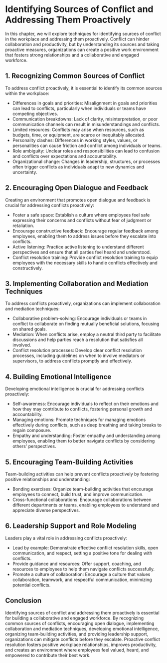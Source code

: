 Identifying Sources of Conflict and Addressing Them Proactively
==========================================================================

In this chapter, we will explore techniques for identifying sources of conflict in the workplace and addressing them proactively. Conflict can hinder collaboration and productivity, but by understanding its sources and taking proactive measures, organizations can create a positive work environment that fosters strong relationships and a collaborative and engaged workforce.

**1. Recognizing Common Sources of Conflict**
---------------------------------------------

To address conflict proactively, it is essential to identify its common sources within the workplace:

* Differences in goals and priorities: Misalignment in goals and priorities can lead to conflicts, particularly when individuals or teams have competing objectives.
* Communication breakdowns: Lack of clarity, misinterpretation, or poor communication channels can result in misunderstandings and conflicts.
* Limited resources: Conflicts may arise when resources, such as budgets, time, or equipment, are scarce or inequitably allocated.
* Personality clashes: Differences in working styles, values, or personalities can cause friction and conflict among individuals or teams.
* Role ambiguity: Unclear roles and responsibilities can lead to confusion and conflicts over expectations and accountability.
* Organizational change: Changes in leadership, structures, or processes often trigger conflicts as individuals adapt to new dynamics and uncertainty.

**2. Encouraging Open Dialogue and Feedback**
---------------------------------------------

Creating an environment that promotes open dialogue and feedback is crucial for addressing conflicts proactively:

* Foster a safe space: Establish a culture where employees feel safe expressing their concerns and conflicts without fear of judgment or retaliation.
* Encourage constructive feedback: Encourage regular feedback among employees, enabling them to address issues before they escalate into conflicts.
* Active listening: Practice active listening to understand different perspectives and ensure that all parties feel heard and understood.
* Conflict resolution training: Provide conflict resolution training to equip employees with the necessary skills to handle conflicts effectively and constructively.

**3. Implementing Collaboration and Mediation Techniques**
----------------------------------------------------------

To address conflicts proactively, organizations can implement collaboration and mediation techniques:

* Collaborative problem-solving: Encourage individuals or teams in conflict to collaborate on finding mutually beneficial solutions, focusing on shared goals.
* Mediation: When conflicts arise, employ a neutral third party to facilitate discussions and help parties reach a resolution that satisfies all involved.
* Conflict resolution processes: Develop clear conflict resolution processes, including guidelines on when to involve mediators or supervisors, to address conflicts promptly and effectively.

**4. Building Emotional Intelligence**
--------------------------------------

Developing emotional intelligence is crucial for addressing conflicts proactively:

* Self-awareness: Encourage individuals to reflect on their emotions and how they may contribute to conflicts, fostering personal growth and accountability.
* Managing emotions: Promote techniques for managing emotions effectively during conflicts, such as deep breathing and taking breaks to regain composure.
* Empathy and understanding: Foster empathy and understanding among employees, enabling them to better navigate conflicts by considering others' perspectives.

**5. Encouraging Team-Building Activities**
-------------------------------------------

Team-building activities can help prevent conflicts proactively by fostering positive relationships and understanding:

* Bonding exercises: Organize team-building activities that encourage employees to connect, build trust, and improve communication.
* Cross-functional collaborations: Encourage collaborations between different departments or teams, enabling employees to understand and appreciate diverse perspectives.

**6. Leadership Support and Role Modeling**
-------------------------------------------

Leaders play a vital role in addressing conflicts proactively:

* Lead by example: Demonstrate effective conflict resolution skills, open communication, and respect, setting a positive tone for dealing with conflicts.
* Provide guidance and resources: Offer support, coaching, and resources to employees to help them navigate conflicts successfully.
* Promote a culture of collaboration: Encourage a culture that values collaboration, teamwork, and respectful communication, minimizing potential conflicts.

**Conclusion**
--------------

Identifying sources of conflict and addressing them proactively is essential for building a collaborative and engaged workforce. By recognizing common sources of conflicts, encouraging open dialogue, implementing collaboration and mediation techniques, developing emotional intelligence, organizing team-building activities, and providing leadership support, organizations can mitigate conflicts before they escalate. Proactive conflict resolution fosters positive workplace relationships, improves productivity, and creates an environment where employees feel valued, heard, and empowered to contribute their best work.
